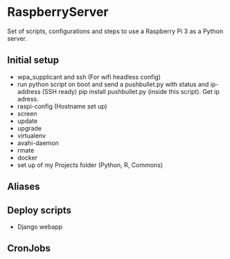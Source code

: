 # RaspberryServer
Set of scripts, configurations and steps to use a Raspberry Pi 3 as a Python server.


## Initial setup
* wpa_supplicant and ssh (For wifi headless config)
* run python script on boot and send a pushbullet.py with status and ip-address (SSH ready)
  pip install pushbullet.py (inside this script). Get ip adress. 
* raspi-config  (Hostname set up)
* screen
* update
* upgrade
* virtualenv
* avahi-daemon
* rmate
* docker
* set up of my Projects folder (Python, R, Commons)


## Aliases


## Deploy scripts
* Django webapp


## CronJobs
